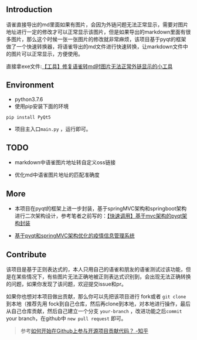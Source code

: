## Introduction

语雀直接导出的md里面如果有图片，会因为外链问题无法正常显示，需要对图片地址进行一定的修改才可以正常显示该图片，但是如果导出的markdown里面有很多图片，那么这个时候一张一张图片的修改就非常麻烦，该项目基于pyqt的框架做了一个快速转换器，将语雀导出的md文件进行快速转换，让markdown文件中的图片可以正常显示，方便使用。



直接拿exe文件:[【工具】修复语雀转md时图片无法正常外链显示的小工具](https://blog.csdn.net/linZinan_/article/details/125091337?csdn_share_tail=%7B%22type%22%3A%22blog%22%2C%22rType%22%3A%22article%22%2C%22rId%22%3A%22125091337%22%2C%22source%22%3A%22linZinan_%22%7D&ctrtid=dLJzN)


## Environment

- python3.7.6
- 使用pip安装下面的环境

```
pip install PyQt5
```

- 项目主入口`main.py` ，运行即可。 

## TODO

- markdown中语雀图片地址转自定义oss链接

- 优化md中语雀图片地址的匹配准确度

## More

- 本项目在pyqt的框架上进一步封装，基于springMVC架构和springboot架构进行二次架构设计，参考笔者之前写的：[【快速调用】基于mvc架构的pyqt架构封装](https://blog.csdn.net/linZinan_/article/details/112460133) 

- [基于pyqt和springMVC架构优化的疫情信息管理系统](https://github.com/Undertone0809/COVID-19-Info-management-system-based-on-pyqt)


## Contribute

该项目是基于正则表达式的，本人只用自己的语雀和朋友的语雀测试过该功能，但是在某些情况下，有些图片无法正确地被正则表达式识别到，会出现无法正确转换的问题，如果你发现了该问题，欢迎提交issue和pr。

如果你也想对本项目做出贡献，那么你可以先把该项目进行 fork或者 `git clone` 到本地（推荐先用 fock到自己仓库，然后再clone到本地，对本地进行操作，最后从自己仓库贡献，然后自己建立一个分支 `your-branch` ，改进功能之后`commit` your branch，在github中 `new pull request` 即可。

> 参考[如何开始在Github上参与开源项目贡献代码？ -知乎](https://www.zhihu.com/question/39721968/answer/801943406)
